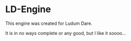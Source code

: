 # LD-Engine

This engine was created for Ludum Dare.

It is in no ways complete or any good, but I like it soooo...
